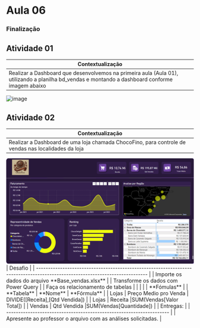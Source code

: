 # Aula 06

### Finalização

## Atividade 01

| Contextualização                                                                                                                                                              |
| ----------------------------------------------------------------------------------------------------------------------------------------------------------------------------- |
| Realizar a Dashboard que desenvolvemos na primeira aula (Aula 01), utilizando a planilha bd_vendas e montando a dashboard conforme imagem abaixo

<img width="606" alt="image" src="https://github.com/robsonbsouzaa/SENAI-2024/assets/156427878/5fb7d99a-7e9f-43ba-bb77-b7b78492f72c">


## Atividade 02

| Contextualização                                                                                                                                                              |
| ----------------------------------------------------------------------------------------------------------------------------------------------------------------------------- |
| Realizar a Dashboard de uma loja chamada ChocoFino, para controle de vendas nas localidades da loja
<img width="606" alt="image" src="Captura de tela 2024-11-30 092018.png">
| Desafio                                                                                                                      |
| ---------------------------------------------------------------------------------------------------------------------------- |
| Importe os dados do arquivo **Base_vendas.xlsx**                                                            |
| Transforme os dados com Power Query                                                                                          |
| Faça os relacionamento de tabelas 
|                                                                                                                              |
|                                                                                                                              |
| **Fómulas**                                                                                                                  |
| **Tabela**   | **Nome**  | **Fórmula**                                                                                       |
| Lojas    | Preço Medio pro Venda  | DIVIDE([Receita],[Qtd Vendida])                                                          |
| Lojas    | Receita |SUM(Vendas[Valor Total])                                                                                 |
| Vendas   | Qtd Vendida |SUM(Vendas[Quantidade])                                                                              |
| Entregas:                                                            |
| -------------------------------------------------------------------- |
| Apresente ao professor o arquivo com as análises solicitadas. |

#
